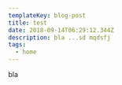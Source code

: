 ```yaml
---
templateKey: blog-post
title: test
date: 2018-09-14T06:29:12.344Z
description: bla ...sd mqdsfj
tags:
  - home
---
```

bla
